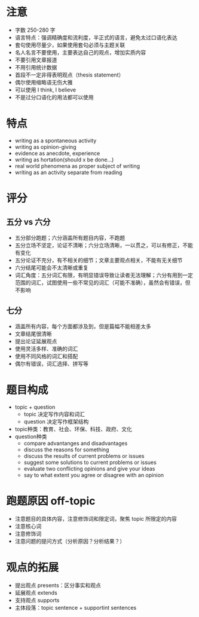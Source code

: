# 注意

* 字数 250-280 字
* 语言特点：强调精确度和流利度，半正式的语言，避免太过口语化表达
* 套句使用尽量少，如果使用套句必须与主题关联
* 名人名言不要使用，主要表达自己的观点，增加实质内容
* 不要引用文章报道
* 不用引用统计数据
* 首段不一定非得表明观点（thesis statement）
* 偶尔使用缩略语无伤大雅
* 可以使用 I think, I believe
* 不是过分口语化的用法都可以使用

# 特点

* writing as a spontaneous activity
* writing as opinion-giving
* evidence as anecdote, experience
* writing as hortation(should x be done...)
* real world phenomena as proper subject of writing
* writing as an activity separate from reading

# 评分

## 五分 vs 六分

* 五分部分跑题；六分涵盖所有题目内容，不跑题
* 五分立场不坚定，论证不清晰；六分立场清晰，一以贯之，可以有修正，不能有变化
* 五分论证不充分，有不相关的细节；文章主要观点相关，不能有无关细节
* 六分结尾可能会不太清晰或重复
* 词汇角度：五分词汇有限，有明显错误导致让读者无法理解；六分有用到一定范围的词汇，试图使用一些不常见的词汇（可能不准确），虽然会有错误，但不影响

## 七分

* 涵盖所有内容，每个方面都涉及到，但是篇幅不能相差太多
* 文章结尾很清晰
* 提出论证延展观点
* 使用灵活多样、准确的词汇
* 使用不同风格的词汇和搭配
* 偶尔有错误，词汇选择、拼写等

# 题目构成

* topic + question
  * topic 决定写作内容和词汇
  * question 决定写作框架结构
* topic种类：教育、社会、环保、科技、政府、文化
* question种类
  * compare advantanges and disadvantages
  * discuss the reasons for something
  * discuss the results of current problems or issues
  * suggest some solutions to current problems or issues
  * evaluate two conflicting opinions and give your ideas
  * say to what extent you agree or disagree with an opinion

# 跑题原因 off-topic

* 注意题目的具体内容，注意修饰词和限定词，聚焦 topic 所限定的内容
* 注意核心词
* 注意修饰词
* 注意问题的提问方式（分析原因？分析结果？）

# 观点的拓展

* 提出观点 presents：区分事实和观点
* 延展观点 extends
* 支持观点 supports
* 主体段落：topic sentence + supportint sentences
